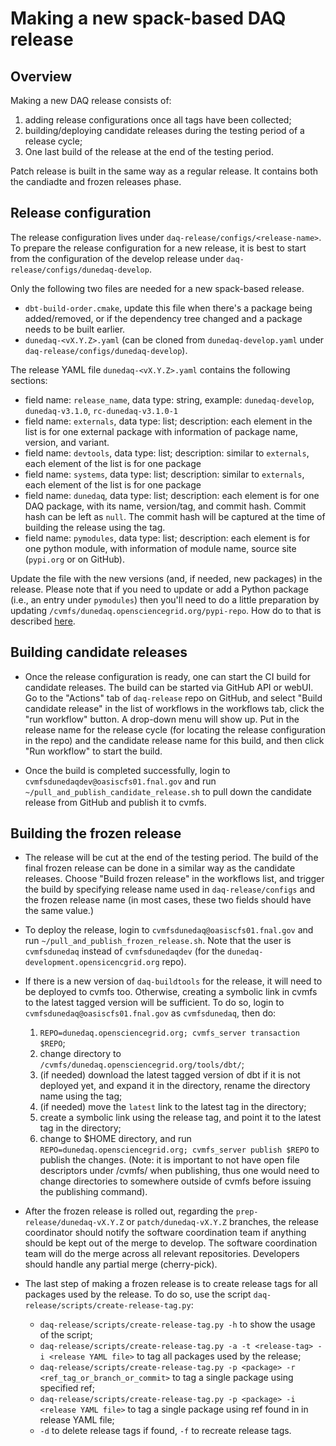 # Making a new spack-based DAQ release

## Overview

Making a new DAQ release consists of:
1. adding release configurations once all tags have been collected;
2. building/deploying candidate releases during the testing period of a release cycle;
3. One last build of the release at the end of the testing period.

Patch release is built in the same way as a regular release. It contains both the candiadte and frozen releases phase.


## Release configuration

The release configuration lives under `daq-release/configs/<release-name>`. To prepare the release configuration for a new release, it is best to start from the configuration of the develop release under `daq-release/configs/dunedaq-develop`. 

Only the following two files are needed for a new spack-based release.

* `dbt-build-order.cmake`, update this file when there's a package being added/removed, or if the dependency tree changed and a package needs to be built earlier.
* `dunedaq-<vX.Y.Z>.yaml` (can be cloned from `dunedaq-develop.yaml` under `daq-release/configs/dunedaq-develop`).

The release YAML file `dunedaq-<vX.Y.Z>.yaml` contains the following sections:

- field name: `release_name`, data type: string, example: `dunedaq-develop`, `dunedaq-v3.1.0`, `rc-dunedaq-v3.1.0-1`
- field name: `externals`, data type: list; description: each element in the list is for one external package with information of package name, version, and variant.
- field name: `devtools`, data type: list; description: similar to `externals`, each element of the list is for one package
- field name: `systems`, data type: list; description: similar to `externals`, each element of the list is for one package
- field name: `dunedaq`, data type: list; description: each element is for one DAQ package, with its name, version/tag, and commit hash. Commit hash can be left as `null`. The commit hash will be captured at the time of building the release using the tag. 
- field name: `pymodules`, data type: list; description: each element is for one python module, with information of module name, source site (`pypi.org` or on GitHub).

Update the file with the new versions (and, if needed, new packages) in the release. Please note that if you need to update or add a Python package (i.e., an entry under `pymodules`) then you'll need to do a little preparation by updating `/cvmfs/dunedaq.opensciencegrid.org/pypi-repo`. How do to that is described [here](add_modules_to_pypi_repo.md). 

## Building candidate releases

* Once the release configuration is ready, one can start the CI build for candidate releases. The build can be started via GitHub API or webUI. Go to the "Actions" tab of `daq-release` repo on GitHub, and select "Build candidate release" in the list of workflows in the workflows tab, click the "run workflow" button. A drop-down menu will show up. Put in the release name for the release cycle (for locating the release configuration in the repo) and the candidate release name for this build, and then click "Run workflow" to start the build.

* Once the build is completed successfully, login to `cvmfsdunedaqdev@oasiscfs01.fnal.gov` and run `~/pull_and_publish_candidate_release.sh` to pull down the candidate release from GitHub and publish it to cvmfs.


## Building the frozen release

* The release will be cut at the end of the testing period. The build of the final frozen release can be done in a similar way as the candidate releases. Choose "Build frozen release" in the workflows list, and trigger the build by specifying release name used in `daq-release/configs` and the frozen release name (in most cases, these two fields should have the same value.)

* To deploy the release, login to `cvmfsdunedaq@oasiscfs01.fnal.gov` and run `~/pull_and_publish_frozen_release.sh`.  Note that the user is `cvmfsdunedaq` instead of `cvmfsdunedaqdev` (for the `dunedaq-development.opensicencgrid.org` repo).

* If there is a new version of `daq-buildtools` for the release, it will need to be deployed to cvmfs too. Otherwise, creating a symbolic link in cvmfs to the latest tagged version will be sufficient. 
To do so, login to `cvmfsdunedaq@oasiscfs01.fnal.gov` as `cvmfsdunedaq`, then do:
  1. `REPO=dunedaq.opensciencegrid.org; cvmfs_server transaction $REPO`;
  2. change directory to `/cvmfs/dunedaq.opensciencegrid.org/tools/dbt/`;
  3. (if needed) download the latest tagged version of dbt if it is not deployed yet, and expand it in the directory, rename the directory name using the tag;
  4. (if needed) move the `latest` link to the latest tag in the directory;
  5. create a symbolic link using the release tag, and point it to the latest tag in the directory;
  6. change to $HOME directory, and run `REPO=dunedaq.opensciencegrid.org; cvmfs_server publish $REPO` to publish the changes. (Note: it is important to not have open file descriptors under /cvmfs/ when publishing, thus one would need to change directories to somewhere outside of cvmfs before issuing the publishing command).

* After the frozen release is rolled out, regarding the `prep-release/dunedaq-vX.Y.Z` or `patch/dunedaq-vX.Y.Z` branches, the release coordinator should notify the software coordination team if anything should be kept out of the merge to develop. The software coordination team will do the merge across all relevant repositories. Developers should handle any partial merge (cherry-pick).

* The last step of making a frozen release is to create release tags for all packages used by the release. To do so, use the script `daq-release/scripts/create-release-tag.py`:
  * `daq-release/scripts/create-release-tag.py -h` to show the usage of the script;
  * `daq-release/scripts/create-release-tag.py -a -t <release-tag> -i <release YAML file>` to tag all packages used by the release;
  * `daq-release/scripts/create-release-tag.py -p <package> -r <ref_tag_or_branch_or_commit>` to tag a single package using specified ref;
  * `daq-release/scripts/create-release-tag.py -p <package> -i <release YAML file>` to tag a single package using ref found in in release YAML file;
  * `-d` to delete release tags if found, `-f` to recreate release tags.
  
